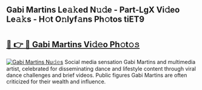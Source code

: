 ## Gabi Martins Le𝚊𝚔ed N𝚞𝚍e - Part-LgX Vi𝚍eo Le𝚊𝚔s - H𝚘t O𝚗lyf𝚊ns Ph𝚘tos tiET9

# <h2><a href="http://hf77hxd.feru.top/?c=Gabi+Martins">🔗 👉 🔴 Gabi Martins Vi𝚍𝚎o Ph𝚘t𝚘𝚜</a></h2>

[![Gabi Martins Nu𝚍𝚎s](https://i.imgur.com/0TWrTi3.gif)](http://hf77hxd.feru.top/?c=Gabi+Martins)
Social media sensation Gabi Martins and multimedia artist, celebrated for disseminating dance and lifestyle content through viral dance challenges and brief videos. Public figures Gabi Martins are often criticized for their wealth and influence. 
